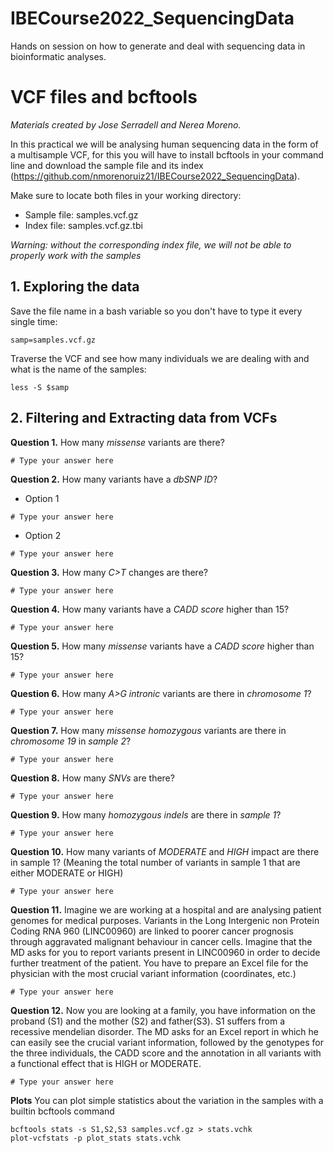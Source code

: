 # IBECourse2022_SequencingData
Hands on session on how to generate and deal with sequencing data in bioinformatic analyses.
# VCF files and bcftools
*Materials created by Jose Serradell and Nerea Moreno.*

In this practical we will be analysing human sequencing data in the form of a multisample VCF, for this you will have to install bcftools in your command line and download the sample file and its index (https://github.com/nmorenoruiz21/IBECourse2022_SequencingData). 

Make sure to locate both files in your working directory:

- Sample file: samples.vcf.gz
- Index file: samples.vcf.gz.tbi

*Warning: without the corresponding index file, we will not be able to properly work with the samples*


## 1. Exploring the data

Save the file name in a bash variable so you don't have to type it every single time:
```
samp=samples.vcf.gz
```

Traverse the VCF and see how many individuals we are dealing with and what is the name of the samples:
```
less -S $samp
```

## 2. Filtering and Extracting data from VCFs

**Question 1.** How many *missense* variants are there?

```
# Type your answer here
```

**Question 2.** How many variants have a *dbSNP ID*?

* Option 1
```
# Type your answer here
```

* Option 2
```
# Type your answer here
```


**Question 3.** How many *C>T* changes are there?

```
# Type your answer here
```

**Question 4.** How many variants have a *CADD score* higher than 15?

```
# Type your answer here
```

**Question 5.** How many *missense* variants have a *CADD score* higher than 15?

```
# Type your answer here
```

**Question 6.** How many *A>G intronic* variants are there in *chromosome 1*?

```
# Type your answer here
```

**Question 7.** How many *missense homozygous* variants are there in *chromosome 19* in *sample 2*?

```
# Type your answer here
```

**Question 8.** How many *SNVs* are there?

```
# Type your answer here
```

**Question 9.** How many *homozygous indels* are there in *sample 1*?

```
# Type your answer here
```

**Question 10.** How many variants of *MODERATE* and *HIGH* impact are there in sample 1? (Meaning the total number of variants in sample 1 that are either MODERATE or HIGH)

```
# Type your answer here
```

**Question 11.** Imagine we are working at a hospital and are analysing patient genomes for medical purposes. Variants in the Long Intergenic non Protein Coding RNA 960 (LINC00960) are linked to poorer cancer prognosis through aggravated malignant behaviour in cancer cells. Imagine that the MD asks for you to report variants present in LINC00960 in order to decide further treatment of the patient. You have to prepare an Excel file for the physician with the most crucial variant information (coordinates, etc.)
```
# Type your answer here
```


**Question 12.** Now you are looking at a family, you have information on the proband (S1) and the mother (S2) and father(S3). S1 suffers from a recessive mendelian disorder. The MD asks for an Excel report in which he can easily see the crucial variant information, followed by the genotypes for the three individuals, the CADD score and the annotation in all variants with a functional effect that is HIGH or MODERATE. 
```
# Type your answer here
```

**Plots** You can plot simple statistics about the variation in the samples with a builtin bcftools command
```
bcftools stats -s S1,S2,S3 samples.vcf.gz > stats.vchk
plot-vcfstats -p plot_stats stats.vchk
```

